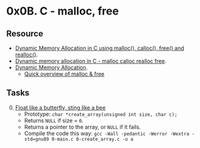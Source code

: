 # 0x0B. C - malloc, free 

## Resource

- [Dynamic Memory Allocation in C using malloc(), calloc(), free() and realloc()](https://www.geeksforgeeks.org/dynamic-memory-allocation-in-c-using-malloc-calloc-free-and-realloc/).
- [Dynamic memory allocation in C - malloc calloc realloc free](https://www.youtube.com/watch?v=xDVC3wKjS64).
- [Dynamic Memory Allocation](./dynamic_memory_alloc).
	- [Quick overview of malloc & free](../references/DynamicMemoryAllocation.pdf)

## Tasks
0. [Float like a butterfly, sting like a bee](./0-create_array.c)
	- Prototype: `char *create_array(unsigned int size, char c);`
	- Returns `NULL` if size = `0`.
	- Returns a pointer to the array, or `NULL` if it fails.
	- Compile the code this way: `gcc -Wall -pedantic -Werror -Wextra -std=gnu89 0-main.c 0-create_array.c -o a`
